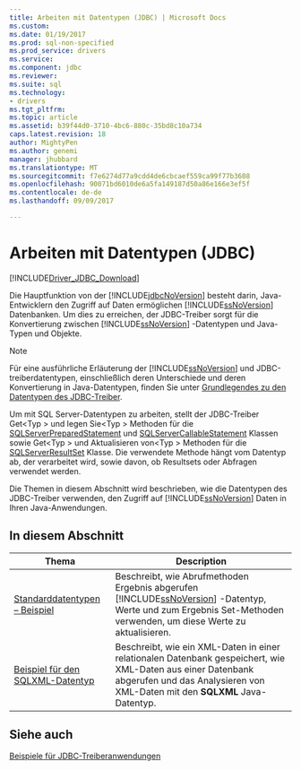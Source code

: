 ```yaml
---
title: Arbeiten mit Datentypen (JDBC) | Microsoft Docs
ms.custom: 
ms.date: 01/19/2017
ms.prod: sql-non-specified
ms.prod_service: drivers
ms.service: 
ms.component: jdbc
ms.reviewer: 
ms.suite: sql
ms.technology:
- drivers
ms.tgt_pltfrm: 
ms.topic: article
ms.assetid: b39f44d0-3710-4bc6-880c-35bd8c10a734
caps.latest.revision: 18
author: MightyPen
ms.author: genemi
manager: jhubbard
ms.translationtype: MT
ms.sourcegitcommit: f7e6274d77a9cdd4de6cbcaef559ca99f77b3608
ms.openlocfilehash: 90071bd6010de6a5fa149187d50a86e166e3ef5f
ms.contentlocale: de-de
ms.lasthandoff: 09/09/2017

---
```

# <a name="working-with-data-types-jdbc"></a>Arbeiten mit Datentypen (JDBC)
[!INCLUDE[Driver_JDBC_Download](../../../includes/driver_jdbc_download.md)]

  Die Hauptfunktion von der [!INCLUDE[jdbcNoVersion](../../../includes/jdbcnoversion_md.md)] besteht darin, Java-Entwicklern den Zugriff auf Daten ermöglichen [!INCLUDE[ssNoVersion](../../../includes/ssnoversion_md.md)] Datenbanken. Um dies zu erreichen, der JDBC-Treiber sorgt für die Konvertierung zwischen [!INCLUDE[ssNoVersion](../../../includes/ssnoversion_md.md)] -Datentypen und Java-Typen und Objekte.  
  
> [!NOTE]  
>  Für eine ausführliche Erläuterung der [!INCLUDE[ssNoVersion](../../../includes/ssnoversion_md.md)] und JDBC-treiberdatentypen, einschließlich deren Unterschiede und deren Konvertierung in Java-Datentypen, finden Sie unter [Grundlegendes zu den Datentypen des JDBC-Treiber](../../../connect/jdbc/understanding-the-jdbc-driver-data-types.md).  
  
 Um mit SQL Server-Datentypen zu arbeiten, stellt der JDBC-Treiber Get\<Typ > und legen Sie\<Typ > Methoden für die [SQLServerPreparedStatement](../../../connect/jdbc/reference/sqlserverpreparedstatement-class.md) und [SQLServerCallableStatement](../../../connect/jdbc/reference/sqlservercallablestatement-class.md) Klassen sowie Get\<Typ > und Aktualisieren von\<Typ > Methoden für die [SQLServerResultSet](../../../connect/jdbc/reference/sqlserverresultset-class.md) Klasse. Die verwendete Methode hängt vom Datentyp ab, der verarbeitet wird, sowie davon, ob Resultsets oder Abfragen verwendet werden.  
  
 Die Themen in diesem Abschnitt wird beschrieben, wie die Datentypen des JDBC-Treiber verwenden, den Zugriff auf [!INCLUDE[ssNoVersion](../../../includes/ssnoversion_md.md)] Daten in Ihren Java-Anwendungen.  
  
## <a name="in-this-section"></a>In diesem Abschnitt  
  
|Thema|Description|  
|-----------|-----------------|  
|[Standarddatentypen – Beispiel](../../../connect/jdbc/basic-data-types-sample.md)|Beschreibt, wie Abrufmethoden Ergebnis abgerufen [!INCLUDE[ssNoVersion](../../../includes/ssnoversion_md.md)] -Datentyp, Werte und zum Ergebnis Set-Methoden verwenden, um diese Werte zu aktualisieren.|  
|[Beispiel für den SQLXML-Datentyp](../../../connect/jdbc/sqlxml-data-type-sample.md)|Beschreibt, wie ein XML-Daten in einer relationalen Datenbank gespeichert, wie XML-Daten aus einer Datenbank abgerufen und das Analysieren von XML-Daten mit den **SQLXML** Java-Datentyp.|  
  
## <a name="see-also"></a>Siehe auch  
 [Beispiele für JDBC-Treiberanwendungen](../../../connect/jdbc/sample-jdbc-driver-applications.md)  
  
  

